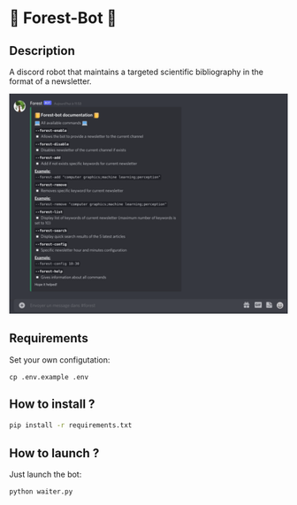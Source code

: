 # :evergreen_tree: Forest-Bot :evergreen_tree:

## Description

A discord robot that maintains a targeted scientific bibliography in the format of a newsletter.

![forest](https://github.com/jbuisine/Forest-Bot/blob/master/forest.gif)

## Requirements

Set your own configutation:
```
cp .env.example .env
```

## How to install ?

```bash
pip install -r requirements.txt
```

## How to launch ?

Just launch the bot:
```bash
python waiter.py
```
